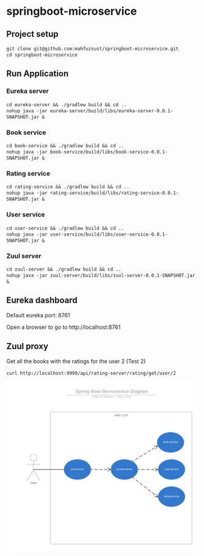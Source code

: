 # springboot-microservice

## Project setup
```
git clone git@github.com:mahfuzsust/springboot-microservice.git
cd springboot-microservice
```

## Run Application

### Eureka server
```
cd eureka-server && ./gradlew build && cd ..
nohup java -jar eureka-server/build/libs/eureka-server-0.0.1-SNAPSHOT.jar &
```
### Book service
```
cd book-service && ./gradlew build && cd ..
nohup java -jar book-service/build/libs/book-service-0.0.1-SNAPSHOT.jar &
```
### Rating service
```
cd rating-service && ./gradlew build && cd ..
nohup java -jar rating-service/build/libs/rating-service-0.0.1-SNAPSHOT.jar &
```
### User service
```
cd user-service && ./gradlew build && cd ..
nohup java -jar user-service/build/libs/user-service-0.0.1-SNAPSHOT.jar &
```
### Zuul server
```
cd zuul-server && ./gradlew build && cd ..
nohup java -jar zuul-server/build/libs/zuul-server-0.0.1-SNAPSHOT.jar &
```

## Eureka dashboard
<p>Default eureka port: 8761</p>
Open a browser to go to http://localhost:8761

## Zuul proxy

Get all the books with the ratings for the user 2 (Test 2)
```
curl http://localhost:9999/api/rating-server/rating/get/user/2
```


![alt text][diagram]

[diagram]: Spring%20Boot%20Microservice%20Diagram.png "Service Diagram"
